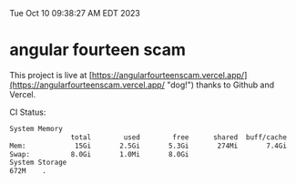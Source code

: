 Tue Oct 10 09:38:27 AM EDT 2023

# angular fourteen scam


This project is live at [https://angularfourteenscam.vercel.app/](https://angularfourteenscam.vercel.app/ "dog!") thanks to Github and Vercel.

CI Status: 

```bash
System Memory
               total        used        free      shared  buff/cache   available
Mem:            15Gi       2.5Gi       5.3Gi       274Mi       7.4Gi        12Gi
Swap:          8.0Gi       1.0Mi       8.0Gi
System Storage
672M	.
```
```bash
